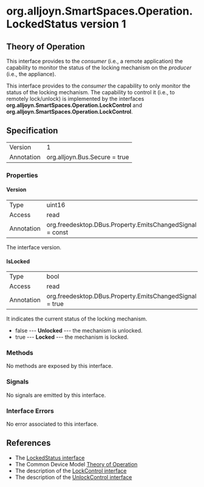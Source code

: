 # org.alljoyn.SmartSpaces.Operation.LockedStatus version 1

## Theory of Operation

This interface provides to the _consumer_ (i.e., a remote application) the
capability to monitor the status of the locking mechanism on the _producer_ (i.e., the appliance).

This interface provides to the _consumer_ the capability to only monitor the
status of the locking mechanism. The capability to control it (i.e., to remotely lock/unlock)
is implemented by the interfaces **org.alljoyn.SmartSpaces.Operation.LockControl** and
**org.alljoyn.SmartSpaces.Operation.LockControl**.

## Specification

|                       |                                                                       |
|-----------------------|-----------------------------------------------------------------------|
| Version               | 1                                                                     |
| Annotation            | org.alljoyn.Bus.Secure = true                                         |


### Properties

#### Version

|                       |                                                                       |
|-----------------------|-----------------------------------------------------------------------|
| Type                  | uint16                                                                |
| Access                | read                                                                  |
| Annotation            | org.freedesktop.DBus.Property.EmitsChangedSignal = const              |

The interface version.

#### IsLocked

|                       |                                                                       |
|-----------------------|-----------------------------------------------------------------------|
| Type                  | bool                                                                  |
| Access                | read                                                                  |
| Annotation            | org.freedesktop.DBus.Property.EmitsChangedSignal = true               |

It indicates the current status of the locking mechanism.

 * false --- **Unlocked** --- the mechanism is unlocked.
 * true --- **Locked** --- the mechanism is locked.


### Methods

No methods are exposed by this interface.

### Signals

No signals are emitted by this interface.

### Interface Errors

No error associated to this interface.

## References

 * The [LockedStatus interface](LockedStatus-v1.xml)
 * The Common Device Model [Theory of Operation](/org.alljoyn.SmartSpaces/theory-of-operation-v2)
 * The description of the [LockControl interface](LockControl-v1)
 * The description of the [UnlockControl interface](UnlockControl-v1)
